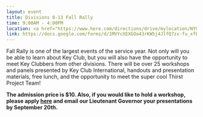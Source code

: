 ```yaml
---
layout: event
title: Divisions 8-13 Fall Rally
time: 9:00AM - 4:00PM
location: <a href="https://www.here.com/directions/drive/mylocation/NYU-Global-Spiritual-Life-NYU-Center-for-Spiritual-Life:40.72987,-73.998177?map=40.72987,-73.99818,14,traffic&x=ep">NYU Global Center for Academic and Spiritual Life</a>
link: https://docs.google.com/forms/d/1MVYcXEXGOo43rKW5j4JlfQ7zx-fu_xfBhfLzaIMANss/viewform?c=0&w=1
---
```

Fall Rally is one of the largest events of the service year. Not only will you be able to learn about Key Club, but you will also have the opportunity to meet Key Clubbers from other divisions. There will be over 25 workshops and panels presented by Key Club International, handouts and presentation materials, free lunch, and the opportunity to meet the super cool Thirst Project Team!

**The admission price is $10. Also, if you would like to hold a workshop, please apply [here](https://docs.google.com/forms/d/1aSE8peXYB9WZZLySaMimsI8gE7cXlNBReRhFjK2e0Ow/viewform?c=0&w=1) and email our Lieutenant Governor your presentations by September 20th.**